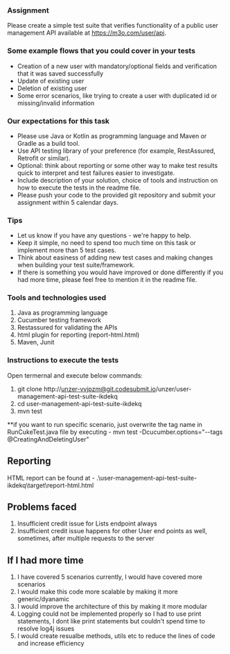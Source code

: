 ### Assignment
Please create a simple test suite that verifies functionality of a public user management API available at https://m3o.com/user/api.

### Some example flows that you could cover in your tests
* Creation of a new user with mandatory/optional fields and verification that it was saved successfully
* Update of existing user 
* Deletion of existing user
* Some error scenarios, like trying to create a user with duplicated id or missing/invalid information

### Our expectations for this task
* Please use Java or Kotlin as programming language and Maven or Gradle as a build tool.
* Use API testing library of your preference (for example, RestAssured, Retrofit or similar).
* Optional: think about reporting or some other way to make test results quick to interpret and test failures easier to investigate.
* Include description of your solution, choice of tools and instruction on how to execute the tests in the readme file.
* Please push your code to the provided git repository and submit your assignment within 5 calendar days.

### Tips
* Let us know if you have any questions - we're happy to help.
* Keep it simple, no need to spend too much time on this task or implement more than 5 test cases.
* Think about easiness of adding new test cases and making changes when building your test suite/framework.
* If there is something you would have improved or done differently if you had more time, please feel free to mention it in the readme file.

### Tools and technologies used
1. Java as programming language
2. Cucumber testing framework
3. Restassured for validating the APIs
4. html plugin for reporting (report-html.html)
5. Maven, Junit

### Instructions to execute the tests
Open termernal and execute below commands:
1. git clone http://unzer-vvjpzm@git.codesubmit.io/unzer/user-management-api-test-suite-ikdekq
2. cd user-management-api-test-suite-ikdekq
3. mvn test 

**if you want to run specific scenario, just overwrite the tag name in RunCukeTest.java file by executing - mvn test -Dcucumber.options="--tags @CreatingAndDeletingUser" 

## Reporting
HTML report can be found at  - .\user-management-api-test-suite-ikdekq\target\report-html.html

## Problems faced
1. Insufficient credit issue for Lists endpoint always
2. Insufficient credit issue happens for other User end points as well, sometimes, after multiple requests to the server

## If I had more time
1. I have covered 5 scenarios currently, I would have covered more scenarios
2. I would make this code more scalable by making it more generic/dyanamic
3. I would improve the architecture of this by making it more modular
4. Logging could not be implemented properly so I had to use print statements, I dont like print statements but couldn't spend time to resolve log4j issues
5. I would create resualbe methods, utils etc to reduce the lines of code and increase efficiency
